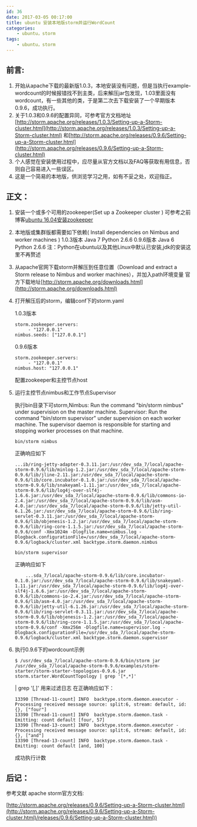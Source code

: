 ```yaml
---
id: 36
date: 2017-03-05 00:17:00
title: ubuntu 安装本地版storm并运行WordCount
categories:
    - ubuntu，storm
tags:
    - ubuntu，storm
---
```


## 前言:
1. 开始从apache下载的最新版1.0.3，本地安装没有问题，但是当执行example-wordcount的时候报错找不到主类，后来解压jar包发现，1.03里面没有wordcount，有一些其他的类，于是第二次去下载安装了一个早期版本0.9.6，成功执行。
2. 关于1.0.3和0.9.6的配置异同，可参考官方文档地址[http://storm.apache.org/releases/1.0.3/Setting-up-a-Storm-cluster.html](http://storm.apache.org/releases/1.0.3/Setting-up-a-Storm-cluster.html) 和[http://storm.apache.org/releases/0.9.6/Setting-up-a-Storm-cluster.html](http://storm.apache.org/releases/0.9.6/Setting-up-a-Storm-cluster.html) 
3. 个人感觉在安装使用过程中，应尽量从官方文档以及FAQ等获取有用信息，否则自己容易进入一些误区。
4. 这是一个简易的本地版，供浏览学习之用，如有不妥之处，欢迎指正。

## 正文：
1. 安装一个或多个可用的zookeeper(Set up a Zookeeper cluster )
	可参考之前博客[ubuntu 16.04安装zookeeper](http://blog.csdn.net/yan_chou/article/details/53322429)
2. 本地版或集群版都需要如下依赖( Install dependencies on Nimbus and worker machines )
	1.0.3版本
	Java 7
	Python 2.6.6
	0.9.6版本
	Java 6
	Python 2.6.6
	注：Python在ubuntu以及其他Linux中默认已安装,jdk的安装这里不再赘述
3. 从apache官网下载storm并解压到任意位置（Download and extract a Storm release to Nimbus and worker machines），并加入path环境变量
	官方下载地址[http://storm.apache.org/downloads.html](http://storm.apache.org/downloads.html)
4. 打开解压后的storm，编辑conf下的storm.yaml
	
    1.0.3版本
	```
	storm.zookeeper.servers:
	     - "127.0.0.1"
	nimbus.seeds: ["127.0.0.1"]
	```
	0.9.6版本
	```
	storm.zookeeper.servers:
	     - "127.0.0.1"
	nimbus.host: "127.0.0.1"
	```
	配置zookeeper和主控节点host
5. 运行主控节点nimbus和工作节点Supervisor
	
    执行bin目录下可storm,Nimbus: Run the command "bin/storm nimbus" under supervision on the master machine.
	Supervisor: Run the command "bin/storm supervisor" under supervision on each worker machine. The supervisor daemon is responsible for starting and stopping worker processes on that machine.
	```
	bin/storm nimbus
	```
	正确响应如下
	
	```
	...ib/ring-jetty-adapter-0.3.11.jar:/usr/dev_sda_7/local/apache-storm-0.9.6/lib/minlog-1.2.jar:/usr/dev_sda_7/local/apache-storm-0.9.6/lib/jline-2.11.jar:/usr/dev_sda_7/local/apache-storm-0.9.6/lib/core.incubator-0.1.0.jar:/usr/dev_sda_7/local/apache-storm-0.9.6/lib/snakeyaml-1.11.jar:/usr/dev_sda_7/local/apache-storm-0.9.6/lib/log4j-over-slf4j-1.6.6.jar:/usr/dev_sda_7/local/apache-storm-0.9.6/lib/commons-io-2.4.jar:/usr/dev_sda_7/local/apache-storm-0.9.6/lib/asm-4.0.jar:/usr/dev_sda_7/local/apache-storm-0.9.6/lib/jetty-util-6.1.26.jar:/usr/dev_sda_7/local/apache-storm-0.9.6/lib/ring-servlet-0.3.11.jar:/usr/dev_sda_7/local/apache-storm-0.9.6/lib/objenesis-1.2.jar:/usr/dev_sda_7/local/apache-storm-0.9.6/lib/ring-core-1.1.5.jar:/usr/dev_sda_7/local/apache-storm-0.9.6/conf -Xmx1024m -Dlogfile.name=nimbus.log -Dlogback.configurationFile=/usr/dev_sda_7/local/apache-storm-0.9.6/logback/cluster.xml backtype.storm.daemon.nimbus
	```
	```
	bin/storm supervisor
	```
	正确响应如下
	
	```
    	...sda_7/local/apache-storm-0.9.6/lib/core.incubator-0.1.0.jar:/usr/dev_sda_7/local/apache-storm-0.9.6/lib/snakeyaml-1.11.jar:/usr/dev_sda_7/local/apache-storm-0.9.6/lib/log4j-over-slf4j-1.6.6.jar:/usr/dev_sda_7/local/apache-storm-0.9.6/lib/commons-io-2.4.jar:/usr/dev_sda_7/local/apache-storm-0.9.6/lib/asm-4.0.jar:/usr/dev_sda_7/local/apache-storm-0.9.6/lib/jetty-util-6.1.26.jar:/usr/dev_sda_7/local/apache-storm-0.9.6/lib/ring-servlet-0.3.11.jar:/usr/dev_sda_7/local/apache-storm-0.9.6/lib/objenesis-1.2.jar:/usr/dev_sda_7/local/apache-storm-0.9.6/lib/ring-core-1.1.5.jar:/usr/dev_sda_7/local/apache-storm-0.9.6/conf -Xmx256m -Dlogfile.name=supervisor.log -Dlogback.configurationFile=/usr/dev_sda_7/local/apache-storm-0.9.6/logback/cluster.xml backtype.storm.daemon.supervisor
	```
6. 执行0.9.6下的wordcount示例

	```
	$ /usr/dev_sda_7/local/apache-storm-0.9.6/bin/storm jar /usr/dev_sda_7/local/apache-storm-0.9.6/examples/storm-starter/storm-starter-topologies-0.9.6.jar storm.starter.WordCountTopology | grep '[*,*]'
	```
	| grep '[*,*]'  用来过滤日志
	在正确响应如下：
	
	```
	13390 [Thread-11-count] INFO  backtype.storm.daemon.executor - Processing received message source: split:6, stream: default, id: {}, ["four"]
	13390 [Thread-11-count] INFO  backtype.storm.daemon.task - Emitting: count default [four, 57]
	13390 [Thread-13-count] INFO  backtype.storm.daemon.executor - Processing received message source: split:6, stream: default, id: {}, ["and"]
	13390 [Thread-13-count] INFO  backtype.storm.daemon.task - Emitting: count default [and, 100]
	```
	成功执行计数
## 后记：
参考文献 apache storm官方文档:

[http://storm.apache.org/releases/0.9.6/Setting-up-a-Storm-cluster.html](http://storm.apache.org/releases/0.9.6/Setting-up-a-Storm-cluster.html)/releases/0.9.6/Setting-up-a-Storm-cluster.html))